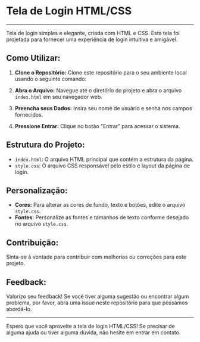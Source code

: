 # Tela de Login HTML/CSS

---

Tela de login simples e elegante, criada com HTML e CSS. Esta tela foi projetada para fornecer uma experiência de login intuitiva e amigável.

## Como Utilizar:
1. **Clone o Repositório:** Clone este repositório para o seu ambiente local usando o seguinte comando:

2. **Abra o Arquivo:** Navegue até o diretório do projeto e abra o arquivo `index.html` em seu navegador web.

3. **Preencha seus Dados:** Insira seu nome de usuário e senha nos campos fornecidos.

4. **Pressione Entrar:** Clique no botão "Entrar" para acessar o sistema.

## Estrutura do Projeto:
- `index.html`: O arquivo HTML principal que contém a estrutura da página.
- `style.css`: O arquivo CSS responsável pelo estilo e layout da página de login.

## Personalização:
- **Cores:** Para alterar as cores de fundo, texto e botões, edite o arquivo `style.css`.
- **Fontes:** Personalize as fontes e tamanhos de texto conforme desejado no arquivo `style.css`.

## Contribuição:
Sinta-se à vontade para contribuir com melhorias ou correções para este projeto. 

## Feedback:
Valorizo seu feedback! Se você tiver alguma sugestão ou encontrar algum problema, por favor, abra uma issue neste repositório para que possamos abordá-lo.

---

Espero que você aproveite a tela de login HTML/CSS! Se precisar de alguma ajuda ou tiver alguma dúvida, não hesite em entrar em contato.

